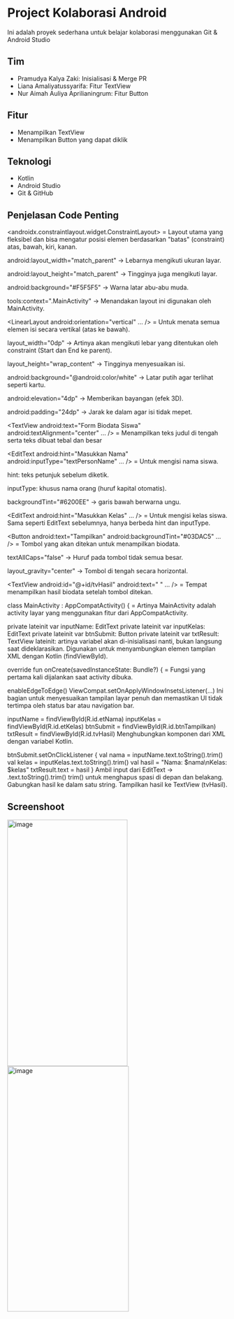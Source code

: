 # Project Kolaborasi Android

Ini adalah proyek sederhana untuk belajar kolaborasi menggunakan Git & Android Studio

## Tim
- Pramudya Kalya Zaki: Inisialisasi & Merge PR
- Liana Amaliyatussyarifa: Fitur TextView
- Nur Aimah Auliya Aprilianingrum: Fitur Button

## Fitur
- Menampilkan TextView
- Menampilkan Button yang dapat diklik

## Teknologi
- Kotlin
- Android Studio
- Git & GitHub

## Penjelasan Code Penting
<androidx.constraintlayout.widget.ConstraintLayout> = Layout utama yang fleksibel dan bisa mengatur posisi elemen berdasarkan "batas" (constraint) atas, bawah, kiri, kanan.

android:layout_width="match_parent" → Lebarnya mengikuti ukuran layar.

android:layout_height="match_parent" → Tingginya juga mengikuti layar.

android:background="#F5F5F5" → Warna latar abu-abu muda.

tools:context=".MainActivity" → Menandakan layout ini digunakan oleh MainActivity.

<LinearLayout
    android:orientation="vertical"
    ... /> = Untuk menata semua elemen isi secara vertikal (atas ke bawah).
    
layout_width="0dp" → Artinya akan mengikuti lebar yang ditentukan oleh constraint (Start dan End ke parent).

layout_height="wrap_content" → Tingginya menyesuaikan isi.

android:background="@android:color/white" → Latar putih agar terlihat seperti kartu.

android:elevation="4dp" → Memberikan bayangan (efek 3D).

android:padding="24dp" → Jarak ke dalam agar isi tidak mepet.

<TextView
    android:text="Form Biodata Siswa"
    android:textAlignment="center"
    ... /> = Menampilkan teks judul di tengah serta teks dibuat tebal dan besar

<EditText
    android:hint="Masukkan Nama"
    android:inputType="textPersonName"
    ... /> = Untuk mengisi nama siswa.

hint: teks petunjuk sebelum diketik.

inputType: khusus nama orang (huruf kapital otomatis).

backgroundTint="#6200EE" → garis bawah berwarna ungu.

<EditText
    android:hint="Masukkan Kelas"
    ... /> = Untuk mengisi kelas siswa. Sama seperti EditText sebelumnya, hanya berbeda hint dan inputType.

<Button
    android:text="Tampilkan"
    android:backgroundTint="#03DAC5"
    ... /> = Tombol yang akan ditekan untuk menampilkan biodata.

textAllCaps="false" → Huruf pada tombol tidak semua besar.

layout_gravity="center" → Tombol di tengah secara horizontal.

<TextView
    android:id="@+id/tvHasil"
    android:text=" "
    ... /> = Tempat menampilkan hasil biodata setelah tombol ditekan.

class MainActivity : AppCompatActivity() { = Artinya MainActivity adalah activity layar yang menggunakan fitur dari AppCompatActivity.

private lateinit var inputName: EditText
private lateinit var inputKelas: EditText
private lateinit var btnSubmit: Button
private lateinit var txtResult: TextView
lateinit: artinya variabel akan di-inisialisasi nanti, bukan langsung saat dideklarasikan.
Digunakan untuk menyambungkan elemen tampilan XML dengan Kotlin (findViewById).

override fun onCreate(savedInstanceState: Bundle?) { = Fungsi yang pertama kali dijalankan saat activity dibuka.

enableEdgeToEdge()
ViewCompat.setOnApplyWindowInsetsListener(...)
Ini bagian untuk menyesuaikan tampilan layar penuh dan memastikan UI tidak tertimpa oleh status bar atau navigation bar.

inputName = findViewById(R.id.etNama)
inputKelas = findViewById(R.id.etKelas)
btnSubmit = findViewById(R.id.btnTampilkan)
txtResult = findViewById(R.id.tvHasil)
Menghubungkan komponen dari XML dengan variabel Kotlin.

btnSubmit.setOnClickListener {
    val nama = inputName.text.toString().trim()
    val kelas = inputKelas.text.toString().trim()
    val hasil = "Nama: $nama\nKelas: $kelas"
    txtResult.text = hasil
}
Ambil input dari EditText → .text.toString().trim()
trim() untuk menghapus spasi di depan dan belakang.
Gabungkan hasil ke dalam satu string.
Tampilkan hasil ke TextView (tvHasil).




## Screenshoot
<img width="275" height="564" alt="image" src="https://github.com/user-attachments/assets/792d6e44-2bce-47d8-aaaa-9da35c8d81ca" />
<img width="278" height="562" alt="image" src="https://github.com/user-attachments/assets/ca6bd3f4-6700-4db1-aaf8-222434374774" />


